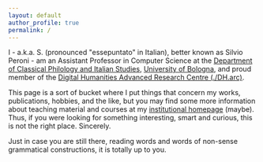 ```yaml
---
layout: default
author_profile: true
permalink: /
---
```


I - a.k.a. S. (pronounced "essepuntato" in Italian), better known as Silvio Peroni - am an Assistant Professor in Computer Science at the [Department of Classical Philology and Italian Studies](http://www.ficlit.unibo.it/), [University of Bologna](http://www.unibo.it/en), and proud member of the [Digital Humanities Advanced Research Centre (./DH.arc)](https://dharc.unibo.it).

This page is a sort of bucket where I put things that concern my works, publications, hobbies, and the like, but you may find some more information about teaching material and courses at my [institutional homepage](https://www.unibo.it/sitoweb/silvio.peroni/en) (maybe). Thus, if you were looking for something interesting, smart and curious, this is not the right place. Sincerely.

Just in case you are still there, reading words and words of non-sense grammatical constructions, it is totally up to you.